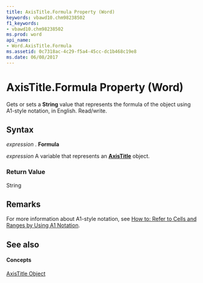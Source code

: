 ```yaml
---
title: AxisTitle.Formula Property (Word)
keywords: vbawd10.chm98238502
f1_keywords:
- vbawd10.chm98238502
ms.prod: word
api_name:
- Word.AxisTitle.Formula
ms.assetid: 0c7318ac-4c29-f5a4-45cc-dc1b468c19e8
ms.date: 06/08/2017
---
```



# AxisTitle.Formula Property (Word)

Gets or sets a  **String** value that represents the formula of the object using A1-style notation, in English. Read/write.


## Syntax

 _expression_ . **Formula**

 _expression_ A variable that represents an **[AxisTitle](axistitle-object-word.md)** object.


### Return Value

String


## Remarks

For more information about A1-style notation, see [How to: Refer to Cells and Ranges by Using A1 Notation](http://msdn.microsoft.com/library/c98741c5-465e-137f-872d-185a20068d4a%28Office.15%29.aspx).


## See also


#### Concepts


[AxisTitle Object](axistitle-object-word.md)

